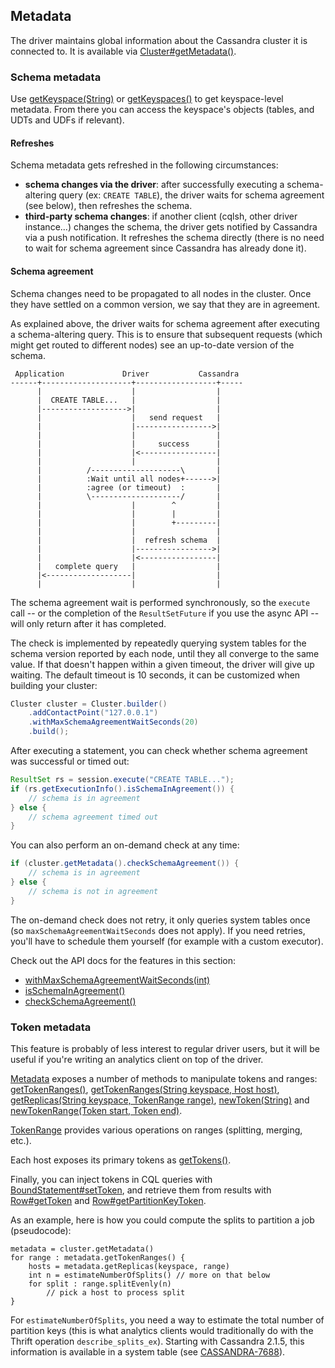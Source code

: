 ## Metadata

The driver maintains global information about the Cassandra cluster it
is connected to. It is available via
[Cluster#getMetadata()][getMetadata].

[getMetadata]: http://docs.datastax.com/en/drivers/java/2.2/com/datastax/driver/core/Cluster.html#getMetadata()

### Schema metadata

Use [getKeyspace(String)][getKeyspace] or [getKeyspaces()][getKeyspaces]
to get keyspace-level metadata. From there you can access the keyspace's
objects (tables, and UDTs and UDFs if relevant).

[getKeyspace]: http://docs.datastax.com/en/drivers/java/2.2/com/datastax/driver/core/Metadata.html#getKeyspace(java.lang.String)
[getKeyspaces]: http://docs.datastax.com/en/drivers/java/2.2/com/datastax/driver/core/Metadata.html#getKeyspaces()

#### Refreshes

Schema metadata gets refreshed in the following circumstances:

* **schema changes via the driver**: after successfully executing a
  schema-altering query (ex: `CREATE TABLE`), the driver waits for
  schema agreement (see below), then refreshes the schema.
* **third-party schema changes**: if another client (cqlsh, other driver
  instance...) changes the schema, the driver gets notified by Cassandra
  via a push notification. It refreshes the schema directly (there is no
  need to wait for schema agreement since Cassandra has already done it).

#### Schema agreement

Schema changes need to be propagated to all nodes in the cluster. Once
they have settled on a common version, we say that they are in
agreement.

As explained above, the driver waits for schema agreement after
executing a schema-altering query. This is to ensure that subsequent
requests (which might get routed to different nodes) see an up-to-date
version of the schema.

```ditaa
 Application             Driver           Cassandra
------+--------------------+------------------+-----
      |                    |                  |
      |  CREATE TABLE...   |                  |
      |------------------->|                  |
      |                    |   send request   |
      |                    |----------------->|
      |                    |                  |
      |                    |     success      |
      |                    |<-----------------|
      |                    |                  |
      |          /--------------------\       |
      |          :Wait until all nodes+------>|
      |          :agree (or timeout)  :       |
      |          \--------------------/       |
      |                    |        ^         |
      |                    |        |         |
      |                    |        +---------|
      |                    |                  |
      |                    |  refresh schema  |
      |                    |----------------->|
      |                    |<-----------------|
      |   complete query   |                  |
      |<-------------------|                  |
      |                    |                  |
```

The schema agreement wait is performed synchronously, so the `execute`
call -- or the completion of the `ResultSetFuture` if you use the async
API -- will only return after it has completed.

The check is implemented by repeatedly querying system tables for the
schema version reported by each node, until they all converge to the
same value. If that doesn't happen within a given timeout, the driver
will give up waiting.  The default timeout is 10 seconds, it can be
customized when building your cluster:

```java
Cluster cluster = Cluster.builder()
    .addContactPoint("127.0.0.1")
    .withMaxSchemaAgreementWaitSeconds(20)
    .build();
```

After executing a statement, you can check whether schema agreement was
successful or timed out:

```java
ResultSet rs = session.execute("CREATE TABLE...");
if (rs.getExecutionInfo().isSchemaInAgreement()) {
    // schema is in agreement
} else {
    // schema agreement timed out
}
```

You can also perform an on-demand check at any time:

```java
if (cluster.getMetadata().checkSchemaAgreement()) {
    // schema is in agreement
} else {
    // schema is not in agreement
}
```

The on-demand check does not retry, it only queries system tables once
(so `maxSchemaAgreementWaitSeconds` does not apply). If you need
retries, you'll have to schedule them yourself (for example with a
custom executor).

Check out the API docs for the features in this section:

* [withMaxSchemaAgreementWaitSeconds(int)](http://docs.datastax.com/en/drivers/java/2.2/com/datastax/driver/core/Cluster.Builder.html#withMaxSchemaAgreementWaitSeconds(int))
* [isSchemaInAgreement()](http://docs.datastax.com/en/drivers/java/2.2/com/datastax/driver/core/ExecutionInfo.html#isSchemaInAgreement())
* [checkSchemaAgreement()](http://docs.datastax.com/en/drivers/java/2.2/com/datastax/driver/core/Metadata.html#checkSchemaAgreement())


### Token metadata

This feature is probably of less interest to regular driver users, but
it will be useful if you're writing an analytics client on top of the
driver.

[Metadata][metadata] exposes a number of methods to manipulate tokens
and ranges: [getTokenRanges()][getTokenRanges], [getTokenRanges(String
keyspace, Host host)][getTokenRanges2], [getReplicas(String keyspace,
TokenRange range)][getReplicas], [newToken(String)][newToken] and
[newTokenRange(Token start, Token end)][newTokenRange].

[TokenRange][TokenRange] provides various operations on ranges
(splitting, merging, etc.).

Each host exposes its primary tokens as [getTokens()][getTokens].

Finally, you can inject tokens in CQL queries with
[BoundStatement#setToken][setToken], and retrieve them from results with
[Row#getToken][getToken] and [Row#getPartitionKeyToken][getPKToken].

As an example, here is how you could compute the splits to partition a
job (pseudocode):

```
metadata = cluster.getMetadata()
for range : metadata.getTokenRanges() {
    hosts = metadata.getReplicas(keyspace, range)
    int n = estimateNumberOfSplits() // more on that below
    for split : range.splitEvenly(n)
        // pick a host to process split
}
```

For `estimateNumberOfSplits`, you need a way to estimate the total
number of partition keys (this is what analytics clients would
traditionally do with the Thrift operation `describe_splits_ex`).
Starting with Cassandra 2.1.5, this information is available in a system
table (see
[CASSANDRA-7688](https://issues.apache.org/jira/browse/CASSANDRA-7688)).

[metadata]: http://docs.datastax.com/en/drivers/java/2.2/com/datastax/driver/core/Metadata.html
[getTokenRanges]: http://docs.datastax.com/en/drivers/java/2.2/com/datastax/driver/core/Metadata.html#getTokenRanges()
[getTokenRanges2]: http://docs.datastax.com/en/drivers/java/2.2/com/datastax/driver/core/Metadata.html#getTokenRanges(java.lang.String,%20com.datastax.driver.core.Host)
[getReplicas]: http://docs.datastax.com/en/drivers/java/2.2/com/datastax/driver/core/Metadata.html#getReplicas(java.lang.String,%20com.datastax.driver.core.TokenRange)
[newToken]: http://docs.datastax.com/en/drivers/java/2.2/com/datastax/driver/core/Metadata.html#newToken(java.lang.String)
[newTokenRange]: http://docs.datastax.com/en/drivers/java/2.2/com/datastax/driver/core/Metadata.html#newTokenRange(com.datastax.driver.core.Token,%20com.datastax.driver.core.Token)
[TokenRange]: http://docs.datastax.com/en/drivers/java/2.2/com/datastax/driver/core/TokenRange.html
[getTokens]: http://docs.datastax.com/en/drivers/java/2.2/com/datastax/driver/core/Host.html#getTokens()
[setToken]: http://docs.datastax.com/en/drivers/java/2.2/com/datastax/driver/core/BoundStatement.html#setToken(int,%20com.datastax.driver.core.Token)
[getToken]: http://docs.datastax.com/en/drivers/java/2.2/com/datastax/driver/core/Row.html#getToken(int)
[getPKToken]: http://docs.datastax.com/en/drivers/java/2.2/com/datastax/driver/core/Row.html#getPartitionKeyToken()
